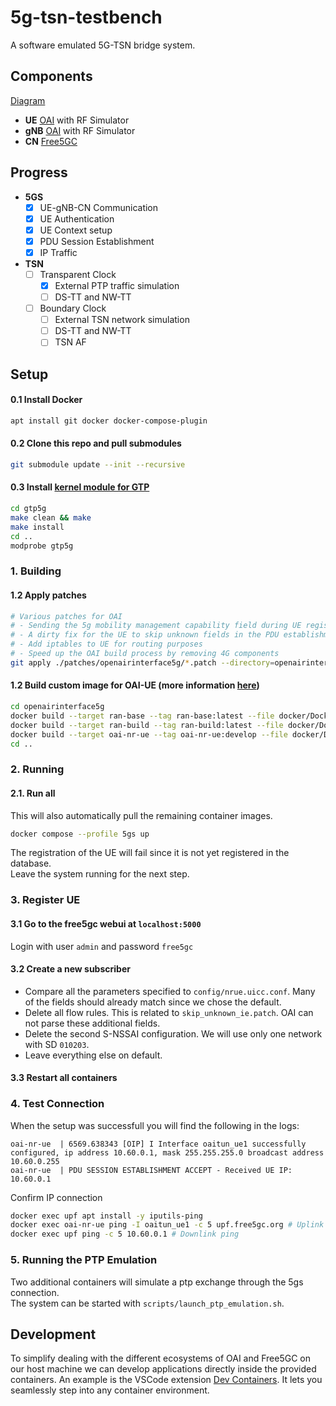 # 5g-tsn-testbench

A software emulated 5G-TSN bridge system.

## Components
[Diagram](./docs/structure.drawio.pdf)

- **UE** [OAI](https://gitlab.eurecom.fr/oai/openairinterface5g) with RF Simulator
- **gNB** [OAI](https://gitlab.eurecom.fr/oai/openairinterface5g) with RF Simulator
- **CN** [Free5GC](https://github.com/free5gc/free5gc)

## Progress
- **5GS** 
    - [x] UE-gNB-CN Communication 
    - [x] UE Authentication
    - [x] UE Context setup 
    - [x] PDU Session Establishment
    - [x] IP Traffic
- **TSN** 
    - [ ] Transparent Clock
        - [x] External PTP traffic simulation
        - [ ] DS-TT and NW-TT 
    - [ ] Boundary Clock
        - [ ] External TSN network simulation
        - [ ] DS-TT and NW-TT 
        - [ ] TSN AF

## Setup

#### 0.1 Install Docker
```bash
apt install git docker docker-compose-plugin
```

#### 0.2 Clone this repo and pull submodules
```bash
git submodule update --init --recursive
```

#### 0.3 Install [kernel module for GTP](https://github.com/free5gc/gtp5g)
```bash
cd gtp5g
make clean && make
make install
cd ..
modprobe gtp5g
```

### 1. Building 

#### 1.2 Apply patches
```bash
# Various patches for OAI
# - Sending the 5g mobility management capability field during UE registration, which free5gc requires
# - A dirty fix for the UE to skip unknown fields in the PDU establishment accept message, otherwise the UE aborts parsing the message
# - Add iptables to UE for routing purposes
# - Speed up the OAI build process by removing 4G components
git apply ./patches/openairinterface5g/*.patch --directory=openairinterface5g
```

#### 1.2 Build custom image for OAI-UE (more information [here](https://gitlab.eurecom.fr/oai/openairinterface5g/-/tree/master/docker))
```bash
cd openairinterface5g
docker build --target ran-base --tag ran-base:latest --file docker/Dockerfile.base.ubuntu20 .
docker build --target ran-build --tag ran-build:latest --file docker/Dockerfile.build.ubuntu20 .
docker build --target oai-nr-ue --tag oai-nr-ue:develop --file docker/Dockerfile.nrUE.ubuntu20 .
cd ..
```

### 2. Running

#### 2.1. Run all
This will also automatically pull the remaining container images.
```bash
docker compose --profile 5gs up
```
The registration of the UE will fail since it is not yet registered in the database.\
Leave the system running for the next step.

### 3. Register UE
#### 3.1 Go to the free5gc webui at `localhost:5000`
Login with user `admin` and password `free5gc`
#### 3.2 Create a new subscriber
- Compare all the parameters specified to `config/nrue.uicc.conf`.
    Many of the fields should already match since we chose the default.
- Delete all flow rules. This is related to `skip_unknown_ie.patch`. OAI can not parse these additional fields.
- Delete the second S-NSSAI configuration. We will use only one network with SD `010203`.
- Leave everything else on default.
#### 3.3 Restart all containers

### 4. Test Connection
When the setup was successfull you will find the following in the logs:
```
oai-nr-ue  | 6569.638343 [OIP] I Interface oaitun_ue1 successfully configured, ip address 10.60.0.1, mask 255.255.255.0 broadcast address 10.60.0.255
oai-nr-ue  | PDU SESSION ESTABLISHMENT ACCEPT - Received UE IP: 10.60.0.1
```

Confirm IP connection
```bash
docker exec upf apt install -y iputils-ping
docker exec oai-nr-ue ping -I oaitun_ue1 -c 5 upf.free5gc.org # Uplink ping
docker exec upf ping -c 5 10.60.0.1 # Downlink ping
```

### 5. Running the PTP Emulation
Two additional containers will simulate a ptp exchange through the 5gs connection.\
The system can be started with `scripts/launch_ptp_emulation.sh`.

## Development

To simplify dealing with the different ecosystems of OAI and Free5GC on our host machine we can develop applications directly inside the provided containers.
An example is the VSCode extension [Dev Containers](https://marketplace.visualstudio.com/items?itemName=ms-vscode-remote.remote-containers).
It lets you seamlessly step into any container environment.